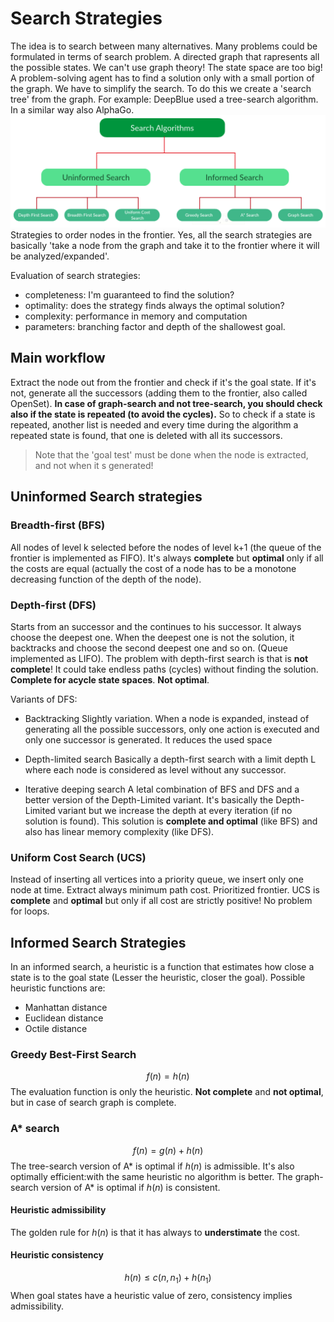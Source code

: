 
# Search Strategies


The idea is to search between many alternatives. Many problems could be formulated in terms of search problem. 
A directed graph that rapresents all the possible states. We can't use graph theory! The state space are too big! 
A problem-solving agent has to find a solution only with a small portion of the graph. We have to simplify the search. To do this we create a 'search tree' from the graph. 
For example: DeepBlue used a tree-search algorithm. In a similar way also AlphaGo.
![search](images/78874cf63f3868827a0970d1b1b92c8f.png)
Strategies to order nodes in the frontier. Yes, all the search strategies are basically 'take a node from the graph and take it to the frontier where it will be analyzed/expanded'.

Evaluation of search strategies:

- completeness: I'm guaranteed to find the solution?
- optimality: does the strategy finds always the optimal solution?
- complexity: performance in memory and computation
- parameters: branching factor and depth of the shallowest goal.

## Main workflow

Extract the node out from the frontier and check if it's the goal state. If it's not, generate all the successors (adding them to the frontier, also called OpenSet). **In case of graph-search and not tree-search, you should check also if the state is repeated (to avoid the cycles).** So to check if a state is repeated, another list is needed and every time during the algorithm a repeated state is found, that one is deleted with all its successors.

> Note that the 'goal test' must be done when the node is extracted, and not when it s generated! 

## Uninformed Search strategies

### Breadth-first (BFS)

All nodes of level k selected before the nodes of level k+1 (the queue of the frontier is implemented as FIFO).
It's always **complete**  but **optimal** only if all the costs are equal (actually the cost of a node has to be a monotone decreasing function of the depth of the node). 

### Depth-first (DFS)

Starts from an successor and the continues to his successor. It always choose the deepest one. When the deepest one is not the solution, it backtracks and choose the second deepest one and so on. (Queue implemented as LIFO).
The problem with depth-first search is that is **not complete**! It could take endless paths (cycles) without finding the solution.  
**Complete for acycle state spaces**. 
**Not optimal**.

Variants of DFS:

- Backtracking 
Slightly variation. When a node is expanded, instead of generating all the possible successors, only one action is executed and only one successor is generated. It reduces the used space

- Depth-limited search 
Basically a depth-first search with a limit depth L where each node is considered as level without any successor.

- Iterative deeping search
A letal combination of BFS and DFS and a better version of the Depth-Limited variant. It's basically the Depth-Limited variant but we increase the depth at every iteration (if no solution is found).
This solution is **complete and optimal** (like BFS) and also has linear memory complexity (like DFS).

### Uniform Cost Search (UCS) 
Instead of inserting all vertices into a priority queue, we insert only one node at time. Extract always minimum path cost. Prioritized frontier. UCS is **complete** and **optimal**  but only if all cost are strictly positive! No problem for loops.

## Informed Search Strategies

In an informed search, a heuristic is a function that estimates how close a state is to the goal state (Lesser the heuristic, closer the goal).
Possible heuristic functions are:

- Manhattan distance
- Euclidean distance
- Octile distance

### Greedy Best-First Search
$$f(n)=h(n)$$
The evaluation function is only the heuristic. **Not complete** and **not optimal**, but in case of search graph is complete. 

### A* search 
$$f(n)=g(n)+h(n)$$
The tree-search version of A* is optimal if $h(n)$ is admissible. It's also optimally efficient:with the same heuristic no algorithm is better. The graph-search version of A* is optimal if $h(n)$ is consistent.

#### Heuristic admissibility
The golden rule for  $h(n)$ is that it has always to **understimate** the cost. 

#### Heuristic consistency
$$h(n) \le c(n, n_1) + h(n_1)$$
When goal states have a heuristic value of zero, consistency implies admissibility.